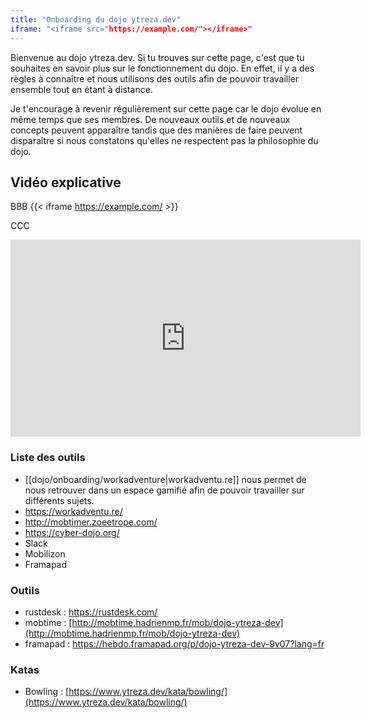 ```yaml
---
title: "Onboarding du dojo ytreza.dev"
iframe: "<iframe src="https://example.com/"></iframe>"
---
```


Bienvenue au dojo ytreza.dev. Si tu trouves sur cette page, c'est que tu souhaites en savoir plus sur le fonctionnement du dojo. En effet, il y a des règles à connaître et nous utilisons des outils afin de pouvoir travailler ensemble tout en étant à distance.

Je t'encourage à revenir régulièrement sur cette page car le dojo évolue en même temps que ses membres. De nouveaux outils et de nouveaux concepts peuvent apparaître tandis que des manières de faire peuvent disparaître si nous constatons qu'elles ne respectent pas la philosophie du dojo.

## Vidéo explicative

BBB
{{< iframe https://example.com/ >}}

CCC



<p>
<iframe width="560" height="315" src="https://www.youtube.com/embed/bQ2kQyGawhY" title="YouTube video player" frameborder="0" allow="accelerometer; autoplay; clipboard-write; encrypted-media; gyroscope; picture-in-picture" allowfullscreen></iframe></p>







### Liste des outils
- [[dojo/onboarding/workadventure|workadventu.re]] nous permet de nous retrouver dans un espace gamifié afin de pouvoir travailler sur différents sujets.
- https://workadventu.re/
- http://mobtimer.zoeetrope.com/
- https://cyber-dojo.org/
- Slack
- Mobilizon
- Framapad


### Outils
* rustdesk : https://rustdesk.com/
* mobtime : [http://mobtime.hadrienmp.fr/mob/dojo-ytreza-dev](http://mobtime.hadrienmp.fr/mob/dojo-ytreza-dev)
* framapad : https://hebdo.framapad.org/p/dojo-ytreza-dev-9v07?lang=fr

### Katas
* Bowling : [https://www.ytreza.dev/kata/bowling/](https://www.ytreza.dev/kata/bowling/)